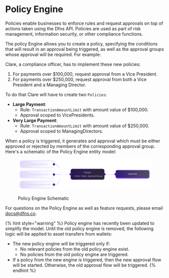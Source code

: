 # Policy Engine

Policies enable businesses to enforce rules and request approvals on top of actions taken using the Dfns API.  Policies are used as part of risk management, information security, or other compliance functions.&#x20;

The policy Engine allows you to create a policy, specifying the conditions that will result in an approval being triggered, as well as the approval groups whose approval will be required.  For example:

Clare, a compliance officer, has to implement these new policies:

1. For payments over $100,000, request approval from a Vice President.
2. For payments over $250,000, request approval from both a Vice President and a Managing Director.

To do that Clare will have to create two `Policies`:

* **Large Payment**:&#x20;
  * Rule: `TransactionAmountLimit` with amount value of $100,000.
  * Approval scoped to VicePresidents.
* **Very Large Payment**:
  * Rule: `TransactionAmountLimit` with amount value of $250,000.
  * Approval scoped to ManagingDirectors.

When a policy is triggered, it generates and approval which must be either approved or rejected by members of the corresponding approval group.  Here's a schematic of the Policy Engine entity model:&#x20;

<figure><img src="../../.gitbook/assets/our policy engine diagram.png" alt=""><figcaption><p>Policy Engine Schematic</p></figcaption></figure>

For questions on the Policy Engine as well as feature requests, please email [docs@dfns.co](mailto:docs@dfns.co).&#x20;

{% hint style="warning" %}
Policy engine has recently been updated to simplify the model. Until the old policy engine is removed, the following logic will be applied to asset transfers from wallets:

* The new policy engine will be triggered only if:
  * No relevant policies from the old policy engine exist.
  * No policies from the old policy engine are triggered.
* If a policy from the new engine is triggered, then the new approval flow will be started. Otherwise, the old approval flow will be triggered.
{% endhint %}

